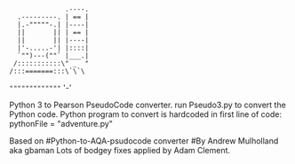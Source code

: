                   .----.
      .---------. | == |
      |.-"""""-.| |----|
      ||       || | == |
      ||       || |----|
      |'-.....-'| |::::|
      `"")---(""` |___.|
     /:::::::::::\" _  "
    /:::=======:::\`\`\
   `"""""""""""""`  '-'
   
   Python 3 to Pearson PseudoCode converter.
   run Pseudo3.py to convert the Python code.
   Python program to convert is hardcoded in first line of code:
   pythonFile = "adventure.py"
   
 Based on 
   #Python-to-AQA-psudocode converter
   #By Andrew Mulholland aka gbaman
 Lots of bodgey fixes applied by Adam Clement.
